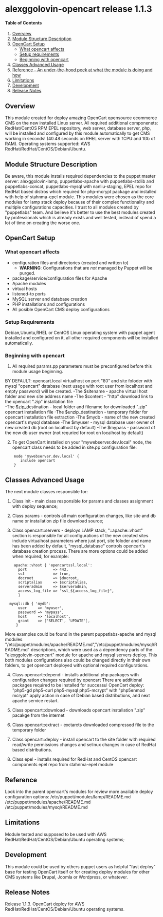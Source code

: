 # alexggolovin-opencart release 1.1.3

#### Table of Contents

1. [Overview](#overview)
2. [Module Structure Description](#module-structure-description)
3. [OpenCart Setup](#setup)
    * [What opencart affects](#what-opencart-affects)
    * [Setup requirements](#setup-requirements)
    * [Beginning with opencart](#beginning-with-opencart)
4. [Classes Advanced Usage](#usage)
5. [Reference - An under-the-hood peek at what the module is doing and how](#reference)
5. [Limitations](#limitations)
6. [Development](#development)
7. [Release Notes](#releasenotes)


## Overview
 This module created for deploy amazing OpenCart opensource ecommerce CMS on the new installed Linux server.
 All required additional componenets: RedHat/CentOS RPM EPEL repository,  web server, database server, php, will be installed and configured by this module automatically to get CMS working in seconds! (40.48 seconds on RHEL server with 1CPU and 1Gb of RAM). Operating systems supported: AWS RedHat/RedHat/CentOS/Debian/Ubuntu.


## Module Structure Description
 Be aware, this module installs required dependencies to the puppet master server: alexggolovin-lamp, puppetlabs-apache with puppetlabs-stdlib and puppetlabs-concat, puppetlabs-mysql with nanliu-staging, EPEL repo for RedHat based distros which required for php-mcrypt package and installed with help of stahnma-epel module. This modules were chosen as the core modules for lamp stack deploy because of their complex functionality and multiple configurations capacities. 
 I trust to all modules created by "puppetlabs" team. And believe it's better to use the best modules created by professionals which is already exists and well tested, instead of spend a lot of time on creating the worse one. 


## OpenCart Setup
### What opencart affects
* configuration files and directories (created and written to)
    * **WARNING**: Configurations that are *not* managed by Puppet will be purged.
* package/service/configuration files for Apache
* Apache modules
* virtual hosts
* listened-to ports
* MySQL server and database creation 
* PHP installations and configurations
* All posible OpenCart CMS deploy configurations


### Setup Requirements
Debian,Ubuntu,RHEL or CentOS Linux operating system with puppet agent installed and configured on it, all other required components will be installed automatically. 


### Beginning with opencart
1. All required params.pp parameters must be preconfigured before this module usage beginning. 

BY DEFAULT: opencart.local virtualhost on port "80" and site foloder with mysql "opencart" database (next usage with root user from localhost and empty password) will be created.
  -The $sitename - apache virtual host folder and new site address name
  -The $content - "http" download link to the opencart ".zip" installation file  
  -The $zip_destination - local folder and filename for downloaded ".zip" opencart installation file 
  -The $unzip_destination - temporary folder for opencart installation file extraction
  -The $mydb - name of the new created opencart's mysql database 
  -The $myuser - mysql database user owner of new created db (root on localhost by default)
  -The $mypass - password of the new db user owner (not requried for root on localhost by default)   

2. To get OpenCart installed on your "mywebserver.dev.local" node, the opencart class needs to be added in site.pp configuration file:

```puppet
    node 'mywebserver.dev.local' {
       include opencart
    }
```

## Classes Advanced Usage

The next module classes responsible for:

1. Class init - main class responsible for params and classes assignment with deploy sequence; 

2. Class params - controls all main configuration changes, like site and db name or installation zip file download source; 

3. Class opencart::servers - deploys LAMP stack, "::apache::vhost" section is responsible for all configurations of the new created sites include virtualhost parameters where just port, site foloder and name has been added by default, "mysql_database" controls opencart's database creation process. There are more options could be added when required, for example:

```puppet
    apache::vhost { 'opencartssl.local':
      port            => 443,
      ssl             => true,
      docroot         => $docroot,
      scriptalias     => $scriptalias,
      serveradmin     => $serveradmin,
      access_log_file => "ssl_${access_log_file}",
      }

  mysql::db { 'mydb':
      user     => 'myuser',
      password => 'mypass',
      host     => 'localhost',
      grant    => ['SELECT', 'UPDATE'],
     }
```

 More examples could be found in the parent puppetlabs-apache and mysql modules "/etc/puppet/modules/apache/README.md","/etc/puppet/modules/mysql/README.md" descriptions, which were used as a dependency parts of the "alexggolovin-opencart" module for apache and mysql servers deploy. This both modules configurations also could be changed directly in their own folders, to get opencart deployed with optional required configurations.

 4. Class opencart::depend - installs additional php packages with configuration changes required by opencart
There are additional packages required to be installed for successul OpenCart deploy: "php5-gd php5-curl php5-mysql php5-mcrypt" with "php5enmod mcrypt" apply action in case of Debian based distributions, and next apache service restart.  

 5. Class opencart::download - downloads opencart installation ".zip" pacakge from the internet

 6. Class opencart::extract - exctarcts downloaded compressed file to the temporary folder
 
 7. Class opencart::deploy - install opencart to the site folder with required read/write permissions changes and selinux changes in case of RedHat based distributions.

 8. Class epel - installs required for RedHat and CentOS opencart components epel repo from stahnma-epel module 

## Reference
Look into the parent opencart's modules for review more available deploy configuration options:
/etc/puppet/modules/lamp/README.md
/etc/puppet/modules/apache/README.md
/etc/puppet/modules/mysql/README.md
  

## Limitations
Module tested and supposed to be used with AWS RedHat/RedHat/CentOS/Debian/Ubuntu operating systems;


## Development
This module could be used by others puppet users as helpful "fast deploy" base for testing OpenCart itself or for creating deploy modules for other CMS systems like Drupal, Joomla or Wordpress, or whatever.


## Release Notes
Release 1.1.3.
OpenCart deploy for AWS RedHat/RedHat/CentOS/Debian/Ubuntu operating systems.
